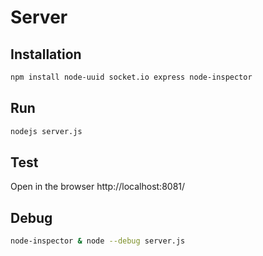 Server
=========

Installation
--------------

```sh
npm install node-uuid socket.io express node-inspector
```

Run
--------------

```sh
nodejs server.js
```

Test
---------------
Open in the browser http://localhost:8081/

Debug
---------------

```sh
node-inspector & node --debug server.js
```